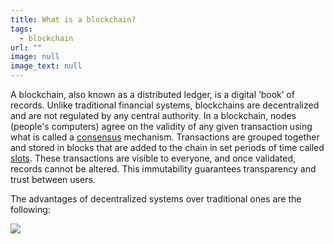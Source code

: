 ```yaml
---
title: What is a blockchain?
tags:
  - blockchain
url: ""
image: null
image_text: null
---
```


A blockchain, also known as a distributed ledger, is a digital ‘book’ of records. Unlike traditional financial systems, blockchains are decentralized and are not regulated by any central authority. In a blockchain, nodes (people's computers) agree on the validity of any given transaction using what is called a [consensus](https://www.essentialcardano.io/faq/what-is-consensus) mechanism. Transactions are grouped together and stored in blocks that are added to the chain in set periods of time called [slots](https://www.essentialcardano.io/faq/what-are-blocks-slots-and-epochs). These transactions are visible to everyone, and once validated, records cannot be altered. This immutability guarantees transparency and trust between users.

The advantages of decentralized systems over traditional ones are the following:

![](https://lh3.googleusercontent.com/glE-XjXUfXawUArd-lv8O_uYch0awgO5MS9za8fbDISiK0yDVvD-vvStqqTo41xe4G_YzfpIRDH8bC2KOouBguGVnOn7jLOpn258s7MvoyVvDARMQKfFQFVGwaBa4-60qPceciAXy0MMoJd7rA)
